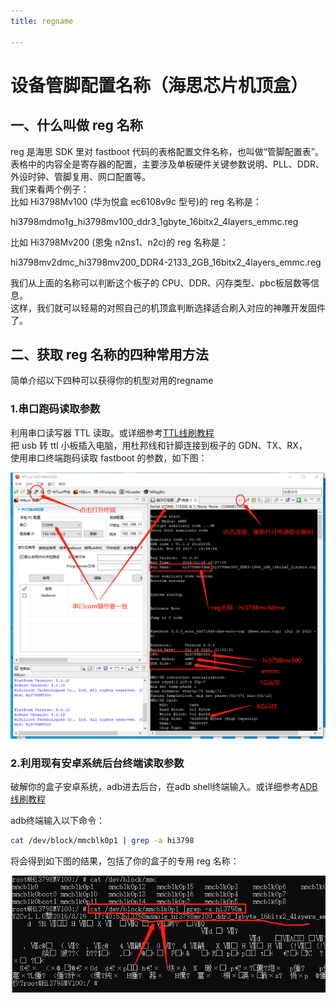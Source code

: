 ```yaml
---
title: regname

---
```


# 设备管脚配置名称（海思芯片机顶盒）


## 一、什么叫做 reg 名称

reg 是海思 SDK 里对 fastboot 代码的表格配置文件名称，也叫做“管脚配置表”。  
表格中的内容全是寄存器的配置，主要涉及单板硬件关键参数说明、PLL、DDR、外设时钟、管脚复用、网口配置等。  
我们来看两个例子：  
比如 Hi3798Mv100 (华为悦盒 ec6108v9c 型号)的 reg 名称是：  

hi3798mdmo1g_hi3798mv100_ddr3_1gbyte_16bitx2_4layers_emmc.reg  

比如 Hi3798Mv200 (恩兔 n2ns1、n2c)的 reg 名称是：  

hi3798mv2dmc_hi3798mv200_DDR4-2133_2GB_16bitx2_4layers_emmc.reg  

我们从上面的名称可以判断这个板子的 CPU、DDR、闪存类型、pbc板层数等信息。  
这样，我们就可以轻易的对照自己的机顶盒判断选择适合刷入对应的神雕开发固件了。  

## 二、获取 reg 名称的四种常用方法

简单介绍以下四种可以获得你的机型对用的regname  

### 1.串口跑码读取参数

利用串口读写器 TTL 读取。或详细参考[TTL线刷教程](/docs/tutorial-basics/ttl-flash)  
把 usb 转 ttl 小板插入电脑，用杜邦线和针脚连接到板子的 GDN、TX、RX，  
使用串口终端跑码读取 fastboot 的参数，如下图：  

![pic](img/hitool-run-reg.png)

### 2.利用现有安卓系统后台终端读取参数

破解你的盒子安卓系统，adb进去后台，在adb shell终端输入。或详细参考[ADB 线刷教程](/docs/tutorial-basics/adb-flash)  

adb终端输入以下命令：  
```bash
cat /dev/block/mmcblk0p1 | grep -a hi3798
```

将会得到如下图的结果，包括了你的盒子的专用 reg 名称：  

![pic](img/grepreg.png)

